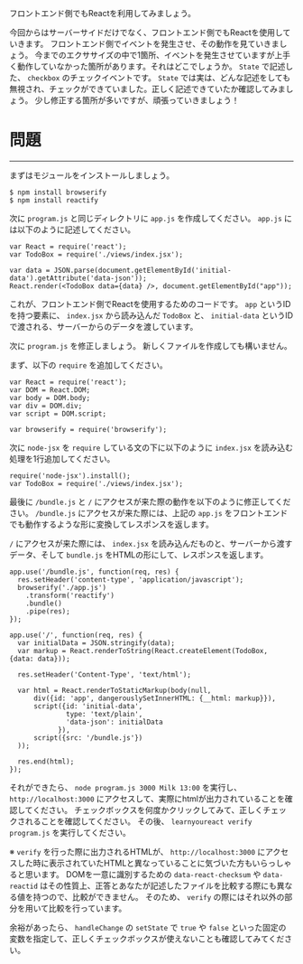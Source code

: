 フロントエンド側でもReactを利用してみましょう。

今回からはサーバーサイドだけでなく、フロントエンド側でもReactを使用していきます。
フロントエンド側でイベントを発生させ、その動作を見ていきましょう。
今までのエクササイズの中で1箇所、イベントを発生させていますが上手く動作していなかった箇所があります。それはどこでしょうか。
`State` で記述した、 `checkbox` のチェックイベントです。
`State` では実は、どんな記述をしても無視され、チェックができていました。正しく記述できていたか確認してみましょう。
少し修正する箇所が多いですが、頑張っていきましょう！

# 問題
---

まずはモジュールをインストールしましょう。

```
$ npm install browserify
$ npm install reactify
```


次に `program.js` と同じディレクトリに `app.js` を作成してください。 `app.js` には以下のように記述してください。

```
var React = require('react');
var TodoBox = require('./views/index.jsx');

var data = JSON.parse(document.getElementById('initial-data').getAttribute('data-json'));
React.render(<TodoBox data={data} />, document.getElementById("app"));
```
これが、フロントエンド側でReactを使用するためのコードです。 `app` というIDを持つ要素に、  `index.jsx` から読み込んだ `TodoBox` と、 `initial-data` というIDで渡される、サーバーからのデータを渡しています。

次に `program.js` を修正しましょう。
新しくファイルを作成しても構いません。

まず、以下の `require` を追加してください。

```
var React = require('react');
var DOM = React.DOM;
var body = DOM.body;
var div = DOM.div;
var script = DOM.script;

var browserify = require('browserify');
```

次に `node-jsx` を `require` している文の下に以下のように `index.jsx` を読み込む処理を1行追加してください。

```
require('node-jsx').install();
var TodoBox = require('./views/index.jsx');
```

最後に `/bundle.js` と `/` にアクセスが来た際の動作を以下のように修正してください。
`/bundle.js` にアクセスが来た際には、上記の `app.js` をフロントエンドでも動作するような形に変換してレスポンスを返します。

`/` にアクセスが来た際には、 `index.jsx` を読み込んだものと、サーバーから渡すデータ、そして `bundle.js` をHTMLの形にして、レスポンスを返します。

```
app.use('/bundle.js', function(req, res) {
  res.setHeader('content-type', 'application/javascript');
  browserify('./app.js')
    .transform('reactify')
    .bundle()
    .pipe(res);
});

app.use('/', function(req, res) {
  var initialData = JSON.stringify(data);
  var markup = React.renderToString(React.createElement(TodoBox, {data: data}));

  res.setHeader('Content-Type', 'text/html');
  
  var html = React.renderToStaticMarkup(body(null,
      div({id: 'app', dangerouslySetInnerHTML: {__html: markup}}),
      script({id: 'initial-data',
              type: 'text/plain',
              'data-json': initialData
            }),
      script({src: '/bundle.js'})
  ));
      
  res.end(html);
});
```

それができたら、 `node program.js 3000 Milk 13:00` を実行し、 `http://localhost:3000` にアクセスして、実際にhtmlが出力されていることを確認してください。
チェックボックスを何度かクリックしてみて、正しくチェックされることを確認してください。
その後、 `learnyoureact verify program.js` を実行してください。

※ `verify` を行った際に出力されるHTMLが、 `http://localhost:3000` にアクセスした時に表示されていたHTMLと異なっていることに気づいた方もいらっしゃると思います。
DOMを一意に識別するための `data-react-checksum` や `data-reactid` はその性質上、正答とあなたが記述したファイルを比較する際にも異なる値を持つので、比較ができません。
そのため、 `verify` の際にはそれ以外の部分を用いて比較を行っています。 

余裕があったら、 `handleChange` の `setState` で `true` や `false` といった固定の変数を指定して、正しくチェックボックスが使えないことも確認してみてください。
